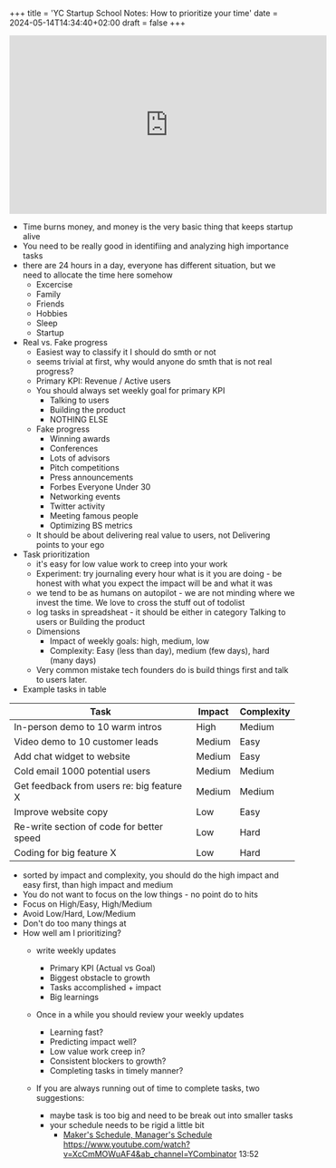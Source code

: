 +++
title = 'YC Startup School Notes: How to prioritize your time'
date = 2024-05-14T14:34:40+02:00
draft = false
+++

<iframe width="560" height="315" src="https://www.youtube.com/embed/XcCmMOWuAF4?si=ok0LTOw388rmT6Od" title="YouTube video player" frameborder="0" allow="accelerometer; autoplay; clipboard-write; encrypted-media; gyroscope; picture-in-picture; web-share" referrerpolicy="strict-origin-when-cross-origin" allowfullscreen></iframe>

- Time burns money, and money is the very basic thing that keeps startup alive
- You need to be really good in identifiing and analyzing high importance tasks
- there are 24 hours in a day, everyone has different situation, but we need to allocate the time here somehow
    - Excercise
    - Family
    - Friends
    - Hobbies
    - Sleep
    - Startup
- Real vs. Fake progress
    - Easiest way to classify it I should do smth or not
    - seems trivial at first, why would anyone do smth that is not real progress?
    - Primary KPI: Revenue / Active users
    - You should always set weekly goal for primary KPI
        - Talking to users
        - Building the product
        - NOTHING ELSE
    - Fake progress
        - Winning awards
        - Conferences
        - Lots of advisors
        - Pitch competitions
        - Press announcements
        - Forbes Everyone Under 30
        - Networking events
        - Twitter activity
        - Meeting famous people
        - Optimizing BS metrics
    - It should be about delivering real value to users, not Delivering points to your ego
- Task prioritization
    - it's easy for low value work to creep into your work
    - Experiment: try journaling every hour what is it you are doing - be honest with what you expect the impact will be and what it was
    - we tend to be as humans on autopilot - we are not minding where we invest the time. We love to cross the stuff out of todolist
    - log tasks in spreadsheat - it should be either in category Talking to users or Building the product
    - Dimensions 
        - Impact of weekly goals: high, medium, low
        - Complexity: Easy (less than day), medium (few days), hard (many days)
    - Very common mistake tech founders do is build things first and talk to users later.
- Example tasks in table

| Task                                       | Impact | Complexity |
|----------------------------------------------|---------|------------|
| In-person demo to 10 warm intros           | High    | Medium     |
| Video demo to 10 customer leads            | Medium  | Easy       |
| Add chat widget to website                 | Medium  | Easy       |
| Cold email 1000 potential users            | Medium  | Medium     |
| Get feedback from users re: big feature X  | Medium  | Medium     |
| Improve website copy                       | Low     | Easy       |
| Re-write section of code for better speed  | Low     | Hard       |
| Coding for big feature X                   | Low     | Hard       |

- sorted by impact and complexity, you should do the high impact and easy first, than high impact and medium
- You do not want to focus on the low things - no point do to hits
- Focus on High/Easy, High/Medium
- Avoid Low/Hard, Low/Medium 
- Don't do too many things at
- How well am I prioritizing?
    - write weekly updates
        - Primary KPI (Actual vs Goal)
        - Biggest obstacle to growth
        - Tasks accomplished + impact
        - Big learnings

    - Once in a while you should review your weekly updates
        - Learning fast?
        - Predicting impact well?
        - Low value work creep in?
        - Consistent blockers to growth?
        - Completing tasks in timely manner?
    - If you are always running out of time to complete tasks, two suggestions:
        - maybe task is too big and need to be break out into smaller tasks
        - your schedule needs to be rigid a little bit
            - [Maker's Schedule, Manager's Schedule](https://paulgraham.com/makersschedule.html)
https://www.youtube.com/watch?v=XcCmMOWuAF4&ab_channel=YCombinator 13:52